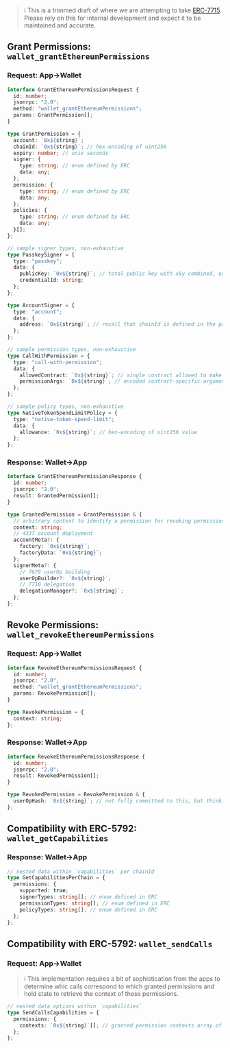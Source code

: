 > :information_source: This is a trimmed draft of where we are attempting to take [ERC-7715](https://eip.tools/eip/7715). Please rely on this for internal development and expect it to be maintained and accurate.

## Grant Permissions: `wallet_grantEthereumPermissions`

### Request: App→Wallet

```typescript
interface GrantEthereumPermissionsRequest {
  id: number;
  jsonrpc: "2.0";
  method: "wallet_grantEthereumPermissions";
  params: GrantPermission[];
}

type GrantPermission = {
  account: `0x${string}`;
  chainId: `0x${string}`; // hex-encoding of uint256
  expiry: number; // unix seconds
  signer: {
    type: string; // enum defined by ERC
    data: any;
  };
  permission: {
    type: string; // enum defined by ERC
    data: any;
  };
  policies: {
    type: string; // enum defined by ERC
    data: any;
  }[];
};

// sample signer types, non-exhaustive
type PasskeySigner = {
  type: "passkey";
  data: {
    publicKey: `0x${string}`; // total public key with x&y combined, expected length 64-bytes
    credentialId: string;
  };
};

type AccountSigner = {
  type: "account";
  data: {
    address: `0x${string}`; // recall that chainId is defined in the parent GrantPermission object
  };
};

// sample permission types, non-exhaustive
type CallWithPermission = {
  type: "call-with-permission";
  data: {
    allowedContract: `0x${string}`; // single contract allowed to make calls with permission to
    permissionArgs: `0x${string}`; // encoded contract-specific arguments for the permission
  };
};

// sample policy types, non-exhaustive
type NativeTokenSpendLimitPolicy = {
  type: "native-token-spend-limit";
  data: {
    allowance: `0x${string}`; // hex-encoding of uint256 value
  };
};
```

### Response: Wallet→App

```typescript
interface GrantEthereumPermissionsResponse {
  id: number;
  jsonrpc: "2.0";
  result: GrantedPermission[];
}

type GrantedPermission = GrantPermission & {
  // arbitrary context to identify a permission for revoking permissions or submitting userOps, can contain non-identifying data as well
  context: string;
  // 4337 account deployment
  accountMeta?: {
    factory: `0x${string}`;
    factoryData: `0x${string}`;
  };
  signerMeta?: {
    // 7679 userOp building
    userOpBuilder?: `0x${string}`;
    // 7710 delegation
    delegationManager?: `0x${string}`;
  };
};
```

## Revoke Permissions: `wallet_revokeEthereumPermissions`

### Request: App→Wallet

```typescript
interface RevokeEthereumPermissionsRequest {
  id: number;
  jsonrpc: "2.0";
  method: "wallet_grantEthereumPermissions";
  params: RevokePermission[];
}

type RevokePermission = {
  context: string;
};
```

### Response: Wallet→App

```typescript
interface RevokeEthereumPermissionsResponse {
  id: number;
  jsonrpc: "2.0";
  result: RevokedPermission[];
}

type RevokedPermission = RevokePermission & {
  userOpHash: `0x${string}`; // not fully committed to this, but thinking we help dapps detect when permission revokation confirms onchain
};
```

## Compatibility with ERC-5792: `wallet_getCapabilities`

### Response: Wallet→App

```typescript
// nested data within `capabilities` per chainId
type GetCapabilitiesPerChain = {
  permissions: {
    supported: true;
    signerTypes: string[]; // enum defined in ERC
    permissionTypes: string[]; // enum defined in ERC
    policyTypes: string[]; // enum defined in ERC
  };
};
```

## Compatibility with ERC-5792: `wallet_sendCalls`

### Request: App→Wallet

> :information_source: This implementation requires a bit of sophistication from the apps to determine whic calls correspond to which granted permissions and hold state to retrieve the context of these permissions.

```typescript
// nested data options within `capabilities`
type SendCallsCapabilities = {
  permissions: {
    contexts: `0x${string}`[]; // granted permission contexts array of equal length with calls array used for per-call validation
  };
};
```
